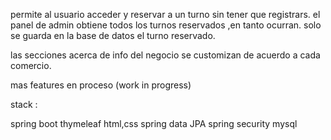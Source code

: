 permite al usuario acceder y reservar a un turno sin tener que registrars.
el panel de admin obtiene todos los turnos reservados ,en tanto ocurran.
solo se guarda en la base de datos el turno reservado.

las secciones acerca de info del negocio se customizan de acuerdo a cada comercio.

mas features en proceso (work in progress)

stack : 

spring boot
thymeleaf
html,css
spring data JPA
spring security
mysql
